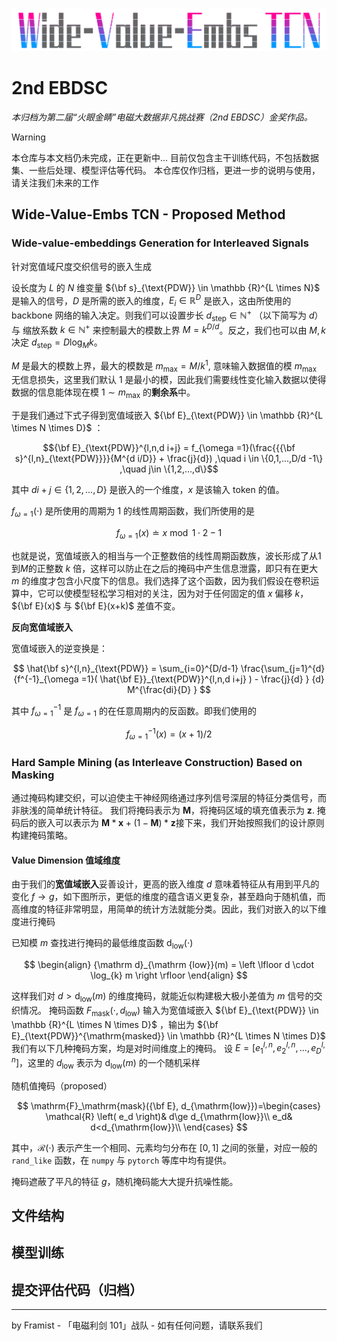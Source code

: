 ![alt text](asserts/image.png)

# 2nd EBDSC


*本归档为第二届“火眼金睛”电磁大数据非凡挑战赛（2nd EBDSC）金奖作品。*

> [!WARNING]
> 本仓库与本文档仍未完成，正在更新中...
> 目前仅包含主干训练代码，不包括数据集、一些后处理、模型评估等代码。
> 本仓库仅作归档，更进一步的说明与使用，请关注我们未来的工作


## Wide-Value-Embs TCN - Proposed Method

### Wide-value-embeddings Generation for Interleaved Signals

针对宽值域尺度交织信号的嵌入生成

设长度为 $L$ 的 $N$ 维变量 ${\bf s}_{\text{PDW}} \in \mathbb {R}^{L \times N}$ 是输入的信号，$D$ 是所需的嵌入的维度，$E_{i} \in \mathbb{R}^{D}$ 是嵌入，这由所使用的 backbone 网络的输入决定。则我们可以设置步长 $d_\mathrm{step} \in \mathbb{N}^+$ （以下简写为 $d$）与 缩放系数 $k \in \mathbb{N}^+$ 来控制最大的模数上界 $M = k^{D/d}$。反之，我们也可以由 $M,k$ 决定 $d_\mathrm{step} =  D \log_{M}{k}$。

$M$ 是最大的模数上界，最大的模数是 $m_{\mathrm{max}} = M / k^{1}$, 意味输入数据值的模 $m_{\mathrm{max}}$ 无信息损失，这里我们默认 $1$ 是最小的模，因此我们需要线性变化输入数据以使得数据的信息能体现在模 $1 \sim m_{\mathrm{max}}$ 的**剩余系**中。

于是我们通过下式子得到宽值域嵌入 ${\bf E}_{\text{PDW}} \in \mathbb {R}^{L \times N \times D}$ ：


```math
{\bf E}_{\text{PDW}}^{l,n,d i+j} =
f_{\omega =1}(\frac{{{\bf s}^{l,n}_{\text{PDW}}}}{M^{d i/D}} + \frac{j}{d}) 
,\quad
i \in \{0,1,...,D/d -1\} ,\quad j\in \{1,2,...,d\}
```


其中 $di+j\in \{1,2,...,D\}$ 是嵌入的一个维度，$x$ 是该输入 token 的值。


$f_{\omega =1}(\cdot)$ 是所使用的周期为 1 的线性周期函数，我们所使用的是

$$
f_{\omega =1}(x) \doteq x \bmod 1 \cdot 2-1
$$

也就是说，宽值域嵌入的相当与一个正整数倍的线性周期函数族，波长形成了从$1$到$M$的正整数 $k$ 倍，这样可以防止在之后的掩码中产生信息泄露，即只有在更大 $m$ 的维度才包含小尺度下的信息。我们选择了这个函数，因为我们假设在卷积运算中，它可以使模型轻松学习相对的关注，因为对于任何固定的值 $x$ 偏移 $k$，${\bf E}(x)$ 与 ${\bf E}(x+k)$ 差值不变。

**反向宽值域嵌入**

宽值域嵌入的逆变换是：

$$
\hat{\bf s}^{l,n}_{\text{PDW}} =
\sum_{i=0}^{D/d-1} 
\frac{\sum_{j=1}^{d}
{f^{-1}_{\omega =1}(
\hat{\bf E}}_{\text{PDW}}^{l,n,d i+j} ) - \frac{j}{d} }
{d} 
M^{\frac{di}{D} }
$$

其中 $f^{-1}_{\omega =1}$ 是 $f_{\omega =1}$ 的在任意周期内的反函数。即我们使用的

$$
f^{-1}_{\omega =1}(x) = (x + 1)/ 2
$$



### Hard Sample Mining (as Interleave Construction) Based on Masking



通过掩码构建交织，可以迫使主干神经网络通过序列信号深层的特征分类信号，而非肤浅的简单统计特征。
我们将掩码表示为 $\textbf{M}$，将掩码区域的填充值表示为 $\textbf{z}$. 掩码后的嵌入可以表示为 $\textbf{M}*\textbf{x} + (1-\textbf{M}) * \textbf{z}$接下来，我们开始按照我们的设计原则构建掩码策略。

#### Value Dimension 值域维度

由于我们的**宽值域嵌入**妥善设计，更高的嵌入维度 $d$ 意味着特征从有用到平凡的变化 $f \to g$，如下图所示，更低的维度的蕴含语义更复杂，甚至趋向于随机值，而高维度的特征非常明显，用简单的统计方法就能分类。因此，我们对嵌入的以下维度进行掩码

已知模 $m$ 查找进行掩码的最低维度函数 ${\mathrm d}_{\mathrm {low}}(\cdot)$

$$
\begin{align} 
{\mathrm d}_{\mathrm {low}}(m) = \left \lfloor d \cdot \log_{k} m \right \rfloor
\end{align}
$$

这样我们对 $d > {\mathrm d}_{\mathrm {low}}(m)$ 的维度掩码，就能近似构建极大极小差值为 $m$ 信号的交织情况。
掩码函数 $F_\mathrm{mask}(\cdot, d_{\mathrm{low}})$ 输入为宽值域嵌入 ${\bf E}_{\text{PDW}} \in \mathbb {R}^{L \times N \times D}$ ，输出为 ${\bf E}_{\text{PDW}}^{\mathrm{masked}} \in \mathbb {R}^{L \times N \times D}$ 
我们有以下几种掩码方案，均是对时间维度上的掩码。
设 $E_{}=[ e_{1}^{l,n},e_{2}^{l,n},...,e_{D}^{l,n} ]$，这里的 $d_{\mathrm{low}}$ 表示为 ${\mathrm d}_{\mathrm {low}}(m)$ 的一个随机采样

随机值掩码（proposed）

$$
\mathrm{F}_\mathrm{mask}({\bf E}, d_{\mathrm{low}})=\begin{cases}
	\mathcal{R} \left( e_d \right)&		d\ge d_{\mathrm{low}}\\
	e_d&		d<d_{\mathrm{low}}\\
\end{cases}
$$

其中，$\mathcal{R}(\cdot)$ 表示产生一个相同、元素均匀分布在 $[0,1]$ 之间的张量，对应一般的 `rand_like` 函数，在 `numpy` 与 `pytorch` 等库中均有提供。

掩码遮蔽了平凡的特征 $g$，随机掩码能大大提升抗噪性能。


## 文件结构


## 模型训练


## 提交评估代码（归档）

---

by Framist - 「电磁利剑 101」战队 - 如有任何问题，请联系我们
